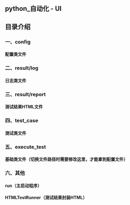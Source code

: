 ## python_自动化 - UI
## 目录介绍
### 一、config
#### 配置类文件
### 二、result/log
#### 日志类文件
### 三、result/report
#### 测试结果HTML文件
### 四、test_case
#### 测试类文件
### 五、execute_test
#### 基础类文件（切换文件路径时需要修改这里，才能拿到配置文件）
### 六、其他
#### run（主启动程序）
#### HTMLTestRunner（测试结果封装HTML）